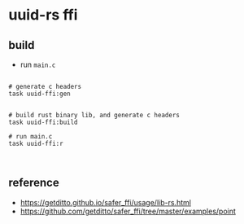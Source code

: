 # uuid-rs ffi

## build

- run `main.c`

```make

# generate c headers
task uuid-ffi:gen  

  
# build rust binary lib, and generate c headers 
task uuid-ffi:build

# run main.c
task uuid-ffi:r   
  
 
```

## reference

- https://getditto.github.io/safer_ffi/usage/lib-rs.html
- https://github.com/getditto/safer_ffi/tree/master/examples/point